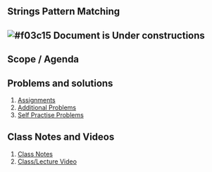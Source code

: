 
## Strings Pattern Matching

## ![#f03c15](https://placehold.co/15x15/f03c15/f03c15.png) Document is Under constructions

## Scope / Agenda
  

## Problems and solutions

1. [Assignments]()
2. [Additional Problems]()
3. [Self Practise Problems]()

## Class Notes and Videos

1. [Class Notes](../../self/DSA%204.2/Strings%20Pattern%20Matching.md)
2. [Class/Lecture Video]()